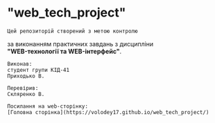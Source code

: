 # "web_tech_project"

    Цей репозиторій створений з метою контролю  
за виконанням практичних завдань з дисципліни  
**"WEB-технології та WEB-інтерфейс"**.

    Виконав:  
    студент групи КІД-41  
    Приходько В.  

    Перевірив:  
    Скляренко В.  

    Посилання на web-сторінку:  
    [Головна сторінка](https://volodey17.github.io/web_tech_project/)